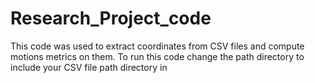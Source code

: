 # Research_Project_code
This code was used to extract coordinates from CSV files and compute motions metrics on them. To run this code change the path directory to include your CSV file path directory in 
